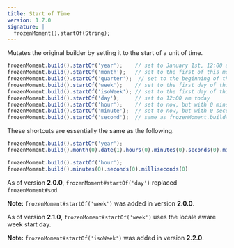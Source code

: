 ```yaml
---
title: Start of Time
version: 1.7.0
signature: |
  frozenMoment().startOf(String);
---
```



Mutates the original builder by setting it to the start of a unit of time.

```javascript
frozenMoment.build().startOf('year');    // set to January 1st, 12:00 am this year
frozenMoment.build().startOf('month');   // set to the first of this month, 12:00 am
frozenMoment.build().startOf('quarter');  // set to the beginning of the current quarter, 1st day of months, 12:00 am
frozenMoment.build().startOf('week');    // set to the first day of this week, 12:00 am
frozenMoment.build().startOf('isoWeek'); // set to the first day of this week according to ISO 8601, 12:00 am
frozenMoment.build().startOf('day');     // set to 12:00 am today
frozenMoment.build().startOf('hour');    // set to now, but with 0 mins, 0 secs, and 0 ms
frozenMoment.build().startOf('minute');  // set to now, but with 0 seconds and 0 milliseconds
frozenMoment.build().startOf('second');  // same as frozenMoment.build().milliseconds(0);
```

These shortcuts are essentially the same as the following.

```javascript
frozenMoment.build().startOf('year');
frozenMoment.build().month(0).date(1).hours(0).minutes(0).seconds(0).milliseconds(0);
```

```javascript
frozenMoment.build().startOf('hour');
frozenMoment.build().minutes(0).seconds(0).milliseconds(0)
```

As of version **2.0.0**, `frozenMoment#startOf('day')` replaced `frozenMoment#sod`.

**Note:** `frozenMoment#startOf('week')` was added in version **2.0.0**.

As of version **2.1.0**, `frozenMoment#startOf('week')` uses the locale aware week start day.

**Note:** `frozenMoment#startOf('isoWeek')` was added in version **2.2.0**.
